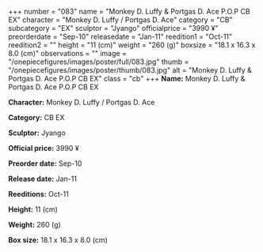 +++
number = "083"
name = "Monkey D. Luffy &amp; Portgas D. Ace P.O.P CB EX"
character = "Monkey D. Luffy / Portgas D. Ace"
category = "CB"
subcategory = "EX"
sculptor = "Jyango"
officialprice = "3990 ¥"
preorderdate = "Sep-10"
releasedate = "Jan-11"
reedition1 = "Oct-11"
reedition2 = ""
height = "11 (cm)"
weight = "260 (g)"
boxsize = "18.1 x 16.3 x 8.0 (cm)"
observations = ""
image = "/onepiecefigures/images/poster/full/083.jpg"
thumb = "/onepiecefigures/images/poster/thumb/083.jpg"
alt = "Monkey D. Luffy &amp; Portgas D. Ace P.O.P CB EX"
class = "cb"
+++
**Name:** Monkey D. Luffy &amp; Portgas D. Ace P.O.P CB EX

**Character:** Monkey D. Luffy / Portgas D. Ace

**Category:** CB  EX 

**Sculptor:** Jyango

**Official price:** 3990 ¥

**Preorder date:** Sep-10

**Release date:** Jan-11

**Reeditions:** Oct-11

**Height:** 11 (cm)

**Weight:** 260 (g)

**Box size:** 18.1 x 16.3 x 8.0 (cm)
